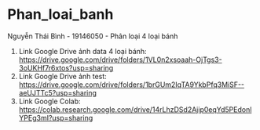 # Phan_loai_banh
Nguyễn Thái Bình - 19146050 - Phân loại 4 loại bánh
1. Link Google Drive ảnh data 4 loại bánh: https://drive.google.com/drive/folders/1VL0n2xsoaah-OjTgs3-3oUKHf7r6xtos?usp=sharing
2. Link Google Drive ảnh test: https://drive.google.com/drive/folders/1brGUm2IqTA9YkbPfq3MiSF--aeUJTTc5?usp=sharing
3. Link Google Colab: https://colab.research.google.com/drive/14rLhzDSd2Ajip0eqYd5PEdonlYPEg3mI?usp=sharing
